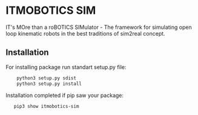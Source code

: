 # ITMOBOTICS SIM
IT's MOre than a roBOTICS SIMulator - The framework for simulating open loop kinematic robots in the best traditions of sim2real concept. 

## Installation
For installing package run standart setup.py file:
```bash
    python3 setup.py sdist
    python3 setup.py install
```

Installation completed if pip saw your package:
 ```bash
    pip3 show itmobotics-sim
```
